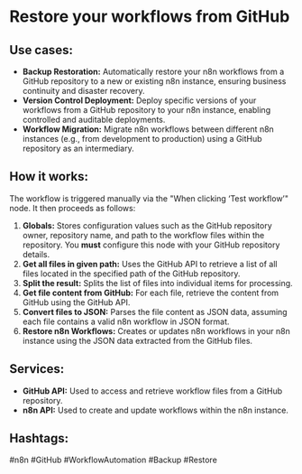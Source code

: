 # Restore your workflows from GitHub

## Use cases:

- **Backup Restoration:** Automatically restore your n8n workflows from a GitHub repository to a new or existing n8n instance, ensuring business continuity and disaster recovery.
- **Version Control Deployment:** Deploy specific versions of your workflows from a GitHub repository to your n8n instance, enabling controlled and auditable deployments.
- **Workflow Migration:** Migrate n8n workflows between different n8n instances (e.g., from development to production) using a GitHub repository as an intermediary.

## How it works:

The workflow is triggered manually via the "When clicking ‘Test workflow’" node. It then proceeds as follows:

1.  **Globals:** Stores configuration values such as the GitHub repository owner, repository name, and path to the workflow files within the repository. You **must** configure this node with your GitHub repository details.
2.  **Get all files in given path:** Uses the GitHub API to retrieve a list of all files located in the specified path of the GitHub repository.
3.  **Split the result:** Splits the list of files into individual items for processing.
4.  **Get file content from GitHub:** For each file, retrieve the content from GitHub using the GitHub API.
5.  **Convert files to JSON:** Parses the file content as JSON data, assuming each file contains a valid n8n workflow in JSON format.
6.  **Restore n8n Workflows:** Creates or updates n8n workflows in your n8n instance using the JSON data extracted from the GitHub files.

## Services:

-   **GitHub API:** Used to access and retrieve workflow files from a GitHub repository.
-   **n8n API:** Used to create and update workflows within the n8n instance.

## Hashtags:

#n8n #GitHub #WorkflowAutomation #Backup #Restore
